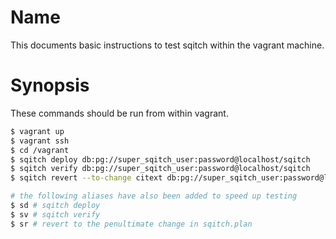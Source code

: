 # Name
This documents basic instructions to test sqitch within the vagrant machine.

# Synopsis
These commands should be run from within vagrant.

```bash
$ vagrant up
$ vagrant ssh
$ cd /vagrant
$ sqitch deploy db:pg://super_sqitch_user:password@localhost/sqitch
$ sqitch verify db:pg://super_sqitch_user:password@localhost/sqitch
$ sqitch revert --to-change citext db:pg://super_sqitch_user:password@localhost/sqitch
```

```bash
# the following aliases have also been added to speed up testing
$ sd # sqitch deploy
$ sv # sqitch verify
$ sr # revert to the penultimate change in sqitch.plan
```
